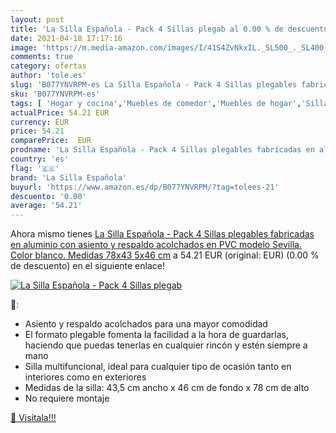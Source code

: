 ```yaml
---
layout: post
title: 'La Silla Española - Pack 4 Sillas plegab al 0.00 % de descuento'
date: 2021-04-18 17:17:16
image: 'https://m.media-amazon.com/images/I/41S4ZvNkxIL._SL500_._SL400_.jpg'
comments: true
category: ofertas
author: 'tole.es'
slug: 'B077YNVRPM-es La Silla Española - Pack 4 Sillas plegables fabricadas en...'
sku: 'B077YNVRPM-es'
tags: [ 'Hogar y cocina','Muebles de comedor','Muebles de hogar','Sillas de comedor','española','la','la silla española', ]
actualPrice: 54.21 EUR
currency: EUR
price: 54.21
comparePrice:  EUR
prodname: 'La Silla Española - Pack 4 Sillas plegables fabricadas en aluminio con asiento y respaldo acolchados en PVC  modelo Sevilla. Color blanco. Medidas 78x43 5x46 cm'
country: 'es'
flag: '🇪🇸'
brand: 'La Silla Española'
buyurl: 'https://www.amazon.es/dp/B077YNVRPM/?tag=tolees-21'
descuento: '0.00'
average: '54.21'
---
```


Ahora mismo tienes [La Silla Española - Pack 4 Sillas plegables fabricadas en aluminio con asiento y respaldo acolchados en PVC  modelo Sevilla. Color blanco. Medidas 78x43 5x46 cm](https://www.amazon.es/dp/B077YNVRPM/?tag=tolees-21) a 54.21 EUR (original:  EUR) (0.00 %  de descuento) en el siguiente enlace!

[![La Silla Española - Pack 4 Sillas plegab](https://m.media-amazon.com/images/I/41S4ZvNkxIL._SL500_._SL400_.jpg)](https://www.amazon.es/dp/B077YNVRPM/?tag=tolees-21)

🔎:

- Asiento y respaldo acolchados para una mayor comodidad
- El formato plegable fomenta la facilidad a la hora de guardarlas, haciendo que puedas tenerlas en cualquier rincón y estén siempre a mano
- Silla multifuncional, ideal para cualquier tipo de ocasión tanto en interiores como en exteriores
- Medidas de la silla: 43,5 cm ancho x 46 cm de fondo x 78 cm de alto
- No requiere montaje

[🛒 Visítala!!!](https://www.amazon.es/dp/B077YNVRPM/?tag=tolees-21)
